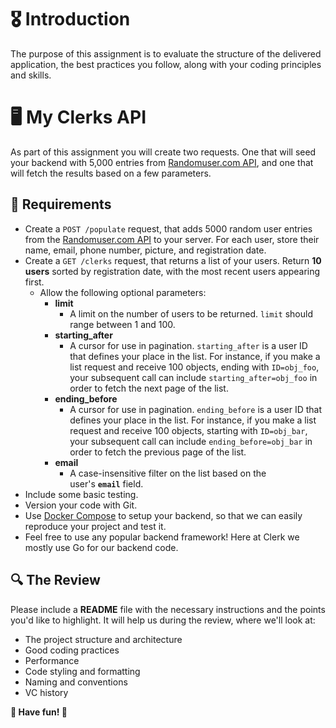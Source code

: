 # 🎖️ Introduction

The purpose of this assignment is to evaluate the structure of the delivered application, the best practices you follow, along with your coding principles and skills.

# 🖥️ My Clerks API

As part of this assignment you will create two requests. One that will seed your backend with 5,000 entries from [Randomuser.com API](https://randomuser.me/), and one that will fetch the results based on a few parameters.

## 📑 Requirements

- Create a `POST /populate` request, that adds 5000 random user entries from the [Randomuser.com API](https://randomuser.me/) to your server. For each user, store their name, email, phone number, picture, and registration date.
- Create a `GET /clerks` request, that returns a list of your users. Return **10 users** sorted by registration date, with the most recent users appearing first.
  - Allow the following optional parameters:
    - **limit**
      - A limit on the number of users to be returned. `limit` should range between 1 and 100.
    - **starting_after**
      - A cursor for use in pagination. `starting_after` is a user ID that defines your place in the list. For instance, if you make a list request and receive 100 objects, ending with `ID=obj_foo`, your subsequent call can include `starting_after=obj_foo` in order to fetch the next page of the list.
    - **ending_before**
      - A cursor for use in pagination. `ending_before` is a user ID that defines your place in the list. For instance, if you make a list request and receive 100 objects, starting with `ID=obj_bar`, your subsequent call can include `ending_before=obj_bar` in order to fetch the previous page of the list.
    - **email**
      - A case-insensitive filter on the list based on the user's **`email`** field.
- Include some basic testing.
- Version your code with Git.
- Use [Docker Compose](https://docs.docker.com/compose/) to setup your backend, so that we can easily reproduce your project and test it.
- Feel free to use any popular backend framework! Here at Clerk we mostly use Go for our backend code.

## 🔍 **The Review**

Please include a **README** file with the necessary instructions and the points you'd like to highlight. It will help us during the review, where we'll look at:

- The project structure and architecture
- Good coding practices
- Performance
- Code styling and formatting
- Naming and conventions
- VC history

**🎉 Have fun! 🎉**
